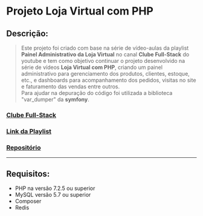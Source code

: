 # Projeto Loja Virtual com PHP

## Descrição:
> Este projeto foi criado com base na série de vídeo-aulas da playlist **Painel Administrativo da Loja Virtual** no canal **Clube Full-Stack** do youtube e tem como objetivo continuar o projeto desenvolvido na série de vídeos **Loja Virtual com PHP**, criando um painel administrativo para gerenciamento dos produtos, clientes, estoque, etc., e dashboards para acompanhamento dos pedidos, visitas no site e faturamento das vendas entre outros. <br />
> Para ajudar na depuração do código foi utilizada a biblioteca "var_dumper" da **symfony**.

### [Clube Full-Stack](https://www.youtube.com/@AlexandreCardoso)
### [Link da Playlist](https://www.youtube.com/playlist?list=PLyugqHiq-SKfox6BQOgRCcbyQyQJPH-Mw)
### [Repositório](https://github.com/aleduca/loja-virtual)


***

## Requisitos:
 - PHP na versão 7.2.5 ou superior
 - MySQL versão 5.7 ou superior
 - Composer
 - Redis